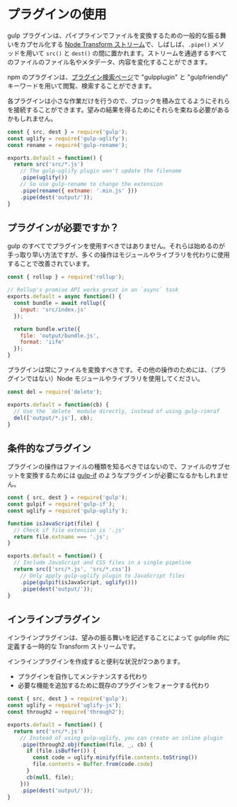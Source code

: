 <!-- front-matter
id: using-plugins
title: Using Plugins
hide_title: true
sidebar_label: Using Plugins
-->

# プラグインの使用

gulp プラグインは、パイプラインでファイルを変換するための一般的な振る舞いをカプセル化する [Node Transform ストリーム][through2-docs]で、しばしば、`.pipe()` メソッドを用いて `src()` と `dest()` の間に置かれます。ストリームを通過するすべてのファイルのファイル名やメタデータ、内容を変化することができます。

npm のプラグインは、[プラグイン検索ページ][gulp-plugin-site]で "gulpplugin" と "gulpfriendly" キーワードを用いて閲覧、検索することができます。

各プラグインは小さな作業だけを行うので、ブロックを積み立てるようにそれらを接続することができます。望みの結果を得るためにそれらを束ねる必要があるかもしれません。

```js
const { src, dest } = require('gulp');
const uglify = require('gulp-uglify');
const rename = require('gulp-rename');

exports.default = function() {
  return src('src/*.js')
    // The gulp-uglify plugin won't update the filename
    .pipe(uglify())
    // So use gulp-rename to change the extension
    .pipe(rename({ extname: '.min.js' }))
    .pipe(dest('output/'));
}
```

## プラグインが必要ですか？

gulp のすべてでプラグインを使用すべきではありません。それらは始めるのが手っ取り早い方法ですが、多くの操作はモジュールやライブラリを代わりに使用することで改善されています。

```js
const { rollup } = require('rollup');

// Rollup's promise API works great in an `async` task
exports.default = async function() {
  const bundle = await rollup({
    input: 'src/index.js'
  });

  return bundle.write({
    file: 'output/bundle.js',
    format: 'iife'
  });
}
```

プラグインは常にファイルを変換すべきです。その他の操作のためには、（プラグインではない）Node モジュールやライブラリを使用してください。

```js
const del = require('delete');

exports.default = function(cb) {
  // Use the `delete` module directly, instead of using gulp-rimraf
  del(['output/*.js'], cb);
}
```

## 条件的なプラグイン

プラグインの操作はファイルの種類を知るべきではないので、ファイルのサブセットを変換するためには [gulp-if][gulp-if-package] のようなプラグインが必要になるかもしれません。

```js
const { src, dest } = require('gulp');
const gulpif = require('gulp-if');
const uglify = require('gulp-uglify');

function isJavaScript(file) {
  // Check if file extension is '.js'
  return file.extname === '.js';
}

exports.default = function() {
  // Include JavaScript and CSS files in a single pipeline
  return src(['src/*.js', 'src/*.css'])
    // Only apply gulp-uglify plugin to JavaScript files
    .pipe(gulpif(isJavaScript, uglify()))
    .pipe(dest('output/'));
}
```

## インラインプラグイン

インラインプラグインは、望みの振る舞いを記述することによって gulpfile 内に定義する一時的な Transform ストリームです。

インラインプラグインを作成すると便利な状況が2つあります。
* プラグインを自作してメンテナンスする代わり
* 必要な機能を追加するために既存のプラグインをフォークする代わり

```js
const { src, dest } = require('gulp');
const uglify = require('uglify-js');
const through2 = require('through2');

exports.default = function() {
  return src('src/*.js')
    // Instead of using gulp-uglify, you can create an inline plugin
    .pipe(through2.obj(function(file, _, cb) {
      if (file.isBuffer()) {
        const code = uglify.minify(file.contents.toString())
        file.contents = Buffer.from(code.code)
      }
      cb(null, file);
    }))
    .pipe(dest('output/'));
}
```

[gulp-plugin-site]: https://gulpjs.com/plugins/
[through2-docs]: https://github.com/rvagg/through2
[gulp-if-package]: https://www.npmjs.com/package/gulp-if
